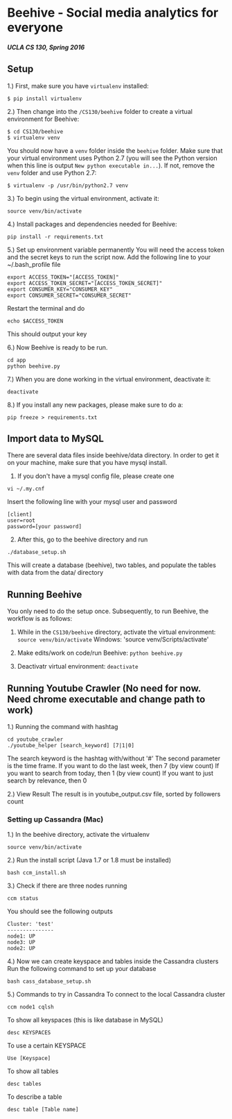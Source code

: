 # Beehive - Social media analytics for everyone
##### UCLA CS 130, Spring 2016

## Setup
1.) First, make sure you have `virtualenv` installed:
```
$ pip install virtualenv
```

2.) Then change into the `/CS130/beehive` folder to create a virtual environment for Beehive:
```
$ cd CS130/beehive
$ virtualenv venv
```

You should now have a `venv` folder inside the `beehive` folder. Make sure that your virtual environment uses Python 2.7 (you will see the Python version when this line is output `New python executable in...`). If not, remove the `venv` folder and use Python 2.7:

```
$ virtualenv -p /usr/bin/python2.7 venv
```

3.) To begin using the virtual environment, activate it:
```
source venv/bin/activate
```

4.) Install packages and dependencies needed for Beehive:
```
pip install -r requirements.txt
```

5.) Set up environment variable permanently
You will need the access token and the secret keys to run the script now. Add the following line to your ~/.bash_profile file
```
export ACCESS_TOKEN="[ACCESS_TOKEN]"
export ACCESS_TOKEN_SECRET="[ACCESS_TOKEN_SECRET]"
export CONSUMER_KEY="CONSUMER_KEY"
export CONSUMER_SECRET="CONSUMER_SECRET"
```
Restart the terminal and do 
```
echo $ACCESS_TOKEN
```
This should output your key

6.) Now Beehive is ready to be run.
```
cd app
python beehive.py
```

7.) When you are done working in the virtual environment, deactivate it:
```
deactivate
```

8.) If you install any new packages, please make sure to do a:
```
pip freeze > requirements.txt
```

## Import data to MySQL
There are several data files inside beehive/data directory. In order to get it on your machine, make sure that you have mysql install. 

1. If you don't have a mysql config file, please create one
```
vi ~/.my.cnf 
```
Insert the following line with your mysql user and password
```
[client]
user=root
password=[your password]
```

2. After this, go to the beehive directory and run
```
./database_setup.sh
```
This will create a database (beehive), two tables, and populate the tables with data from the data/ directory

## Running Beehive
You only need to do the setup once. Subsequently, to run Beehive, the workflow is as follows:

1. While in the `CS130/beehive` directory, activate the virtual environment: `source venv/bin/activate`
Windows: 'source venv/Scripts/activate'

2. Make edits/work on code/run Beehive: `python beehive.py`

3. Deactivatr virtual environment: `deactivate`

## Running Youtube Crawler (No need for now. Need chrome executable and change path to work)

1.) Running the command with hashtag
```
cd youtube_crawler
./youtube_helper [search_keyword] [7|1|0] 
```
The search keyword is the hashtag with/without '#'
The second parameter is the time frame. 
If you want to do the last week, then 7 (by view count)
If you want to search from today, then 1 (by view count)
If you want to just search by relevance, then 0
 
2.) View Result
The result is in youtube_output.csv file, sorted by followers count

### Setting up Cassandra (Mac)

1.) In the beehive directory, activate the virtualenv
```
source venv/bin/activate
```

2.) Run the install script (Java 1.7 or 1.8 must be installed)
```
bash ccm_install.sh
```

3.) Check if there are three nodes running
```
ccm status
```
You should see the following outputs
```
Cluster: 'test'
---------------
node1: UP
node3: UP
node2: UP
```

4.) Now we can create keyspace and tables inside the Cassandra clusters
Run the following command to set up your database
```
bash cass_database_setup.sh
```

5.) Commands to try in Cassandra 
To connect to the local Cassandra cluster
```
ccm node1 cqlsh
```

To show all keyspaces (this is like database in MySQL)
```
desc KEYSPACES
```

To use a certain KEYSPACE
``` 
Use [Keyspace]
```

To show all tables
```
desc tables
```

To describe a table
``` 
desc table [Table name]
```
